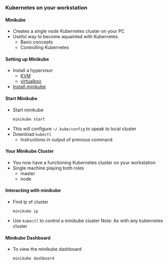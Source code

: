 ### Kubernetes on your workstation


#### Minikube
* Creates a _single node_ Kubernetes cluster on your PC
* Useful way to become aquainted with Kubernetes
   + Basic concepts
   + Controlling Kubernetes


#### Setting up Minikube

* Install a hypervisor
  + [KVM](https://www.linux-kvm.org/page/Main_Page)
  + [virtualbox](https://www.virtualbox.org/wiki/Downloads)
* [Install minikube](https://kubernetes.io/docs/tasks/tools/install-minikube/)



#### Start Minikube
* Start minikube
   ```
   minikube start
   ```
* This will configure `~/.kube/config` to speak to local cluster
* Download `kubectl` 
   + Instructions in output of previous command


#### Your Minikube Cluster
* You now have a functioning Kubernetes cluster on your workstation
* Single machine playing both roles
   + master
   + node



#### Interacting with minikube
* Find  ip of cluster
   ```
   minikube ip
   ```
* Use `kubectl` to control a minikube cluster
Note: As with any kubernetes cluster



#### Minikube Dashboard
* To view the minikube dashboard
   ```
   minikube dashboard
   ```
